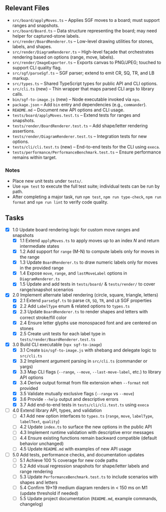 ## Relevant Files

- `src/board/applyMoves.ts` – Applies SGF moves to a board; must support ranges and snapshots.
- `src/board/Board.ts` – Data structure representing the board; may need helper for captured-stone labels.
- `src/render/BoardRenderer.ts` – Low-level drawing utilities for stones, labels, and shapes.
- `src/render/DiagramRenderer.ts` – High-level façade that orchestrates rendering based on options (range, move, labels).
- `src/render/ImageExporter.ts` – Exports canvas to PNG/JPEG; touched to support CLI quality flag.
- `src/sgf/parseSgf.ts` – SGF parser; extend to emit CR, SQ, TR, and LB markup.
- `src/types.ts` – Shared TypeScript types for public API and CLI options.
- `src/cli.ts` (new) – Thin wrapper that maps parsed CLI args to library calls.
- `bin/sgf-to-image.js` (new) – Node executable invoked via `npx`.
- `package.json` – Add `bin` entry and dependencies (e.g., `commander`).
- `README.md` – Document new API options and CLI usage.
- `tests/board/applyMoves.test.ts` – Extend tests for ranges and snapshots.
- `tests/render/BoardRenderer.test.ts` – Add shape/letter rendering assertions.
- `tests/render/DiagramRenderer.test.ts` – Integration tests for new options.
- `tests/cli/cli.test.ts` (new) – End-to-end tests for the CLI using `execa`.
- `tests/performance/PerformanceBenchmark.test.ts` – Ensure performance remains within target.

### Notes

- Place new unit tests under `tests/`.
- Use `npm test` to execute the full test suite; individual tests can be run by path.
- After completing a major task, run `npm test`, `npm run type-check`, `npm run format` and `npm run lint` to verify code quality.

## Tasks

- [x] 1.0 Update board rendering logic for custom move ranges and snapshots
  - [x] 1.1 Extend `applyMoves.ts` to apply moves up to an index _N_ and return intermediate states
  - [x] 1.2 Add support for `range` (M-N) to compute labels only for moves in the range
  - [x] 1.3 Update `BoardRenderer.ts` to draw numeric labels only for moves in the provided range
  - [x] 1.4 Expose `move`, `range`, and `lastMoveLabel` options in `DiagramRenderer.ts`
  - [x] 1.5 Update and add tests in `tests/board/` & `tests/render/` to cover range/snapshot scenarios

- [x] 2.0 Implement alternate label rendering (circle, square, triangle, letters)
  - [x] 2.1 Extend `parseSgf.ts` to parse `CR`, `SQ`, `TR`, and `LB` SGF properties
  - [x] 2.2 Add `LabelType` enum & related options to `types.ts`
  - [x] 2.3 Update `BoardRenderer.ts` to render shapes and letters with correct stroke/fill color
  - [x] 2.4 Ensure letter glyphs use monospaced font and are centered on stones
  - [x] 2.5 Create unit tests for each label type in `tests/render/BoardRenderer.test.ts`

- [x] 3.0 Build CLI executable (`npx sgf-to-image`)
  - [x] 3.1 Create `bin/sgf-to-image.js` with shebang and delegate logic to `src/cli.ts`
  - [x] 3.2 Implement argument parsing in `src/cli.ts` (commander or yargs)
  - [x] 3.3 Map CLI flags (`--range`, `--move`, `--last-move-label`, etc.) to library API options
  - [x] 3.4 Derive output format from file extension when `--format` not provided
  - [x] 3.5 Validate mutually exclusive flags (`--range` vs `--move`)
  - [x] 3.6 Provide `--help` output and descriptive errors
  - [x] 3.7 Add end-to-end tests in `tests/cli/cli.test.ts` using `execa`

- [ ] 4.0 Extend library API, types, and validation
  - [ ] 4.1 Add new option interfaces to `types.ts` (`range`, `move`, `labelType`, `labelText`, `quality`)
  - [ ] 4.2 Update `index.ts` to surface the new options in the public API
  - [ ] 4.3 Implement runtime validation with descriptive error messages
  - [ ] 4.4 Ensure existing functions remain backward compatible (default behavior unchanged)
  - [ ] 4.5 Update `README.md` with examples of new API usage

- [ ] 5.0 Add tests, performance checks, and documentation updates
  - [ ] 5.1 Achieve 100 % coverage for new code paths
  - [ ] 5.2 Add visual regression snapshots for shape/letter labels and range rendering
  - [ ] 5.3 Update `PerformanceBenchmark.test.ts` to include scenarios with shapes and letters
  - [ ] 5.4 Confirm 19×19 medium diagram renders in < 150 ms on M1 (update threshold if needed)
  - [ ] 5.5 Update project documentation (`README.md`, example commands, changelog)

